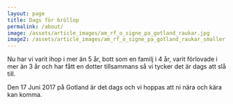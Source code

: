 ```yaml
---
layout: page
title: Dags för bröllop
permalink: /about/
image: /assets/article_images/am_rf_o_signe_pa_gotland_raukar.jpg
image2: /assets/article_images/am_rf_o_signe_pa_gotland_raukar_smaller.png
---
```

Nu har vi varit ihop i mer än 5 år, bott som en familj i 4 år, varit förlovade i mer än 3 år och har fått en dotter tillsammans så vi tycker det är dags att slå till.

Den 17 Juni 2017 på Gotland är det dags och vi hoppas att ni nära och kära kan komma.
